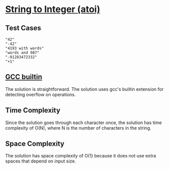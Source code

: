 # [String to Integer (atoi)](https://leetcode.com/problems/string-to-integer-atoi/)

## Test Cases

```
"42"
"-42"
"4193 with words"
"words and 987"
"-91283472332"
"+1"
```

## [GCC builtin](gcc-builtin.c)

The solution is straightforward.
The solution uses gcc's builtin extension for detecting overflow on operations.

## Time Complexity

Since the solution goes through each character once,
the solution has time complexity of O(N),
where N is the number of characters in the string.

## Space Complexity

The solution has space complexity of O(1)
because it does not use extra spaces that depend on input size.
